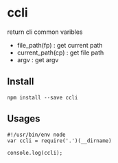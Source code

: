 # ccli

return cli common varibles 

- file_path(fp)		: get current path
- current_path(cp)	: get file path
- argv 				: get argv

## Install

```
npm install --save ccli
```

## Usages
```
#!/usr/bin/env node
var ccli = require('.')(__dirname)

console.log(ccli);
```

